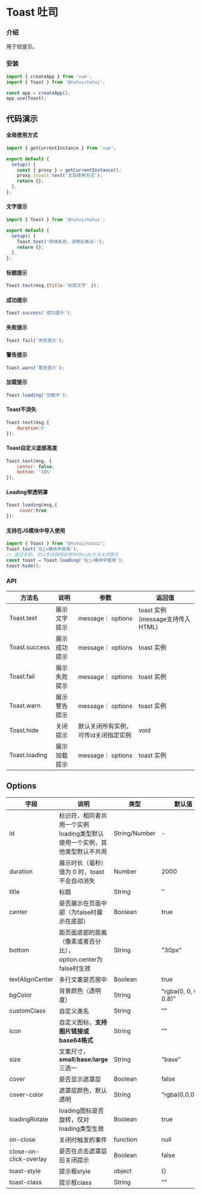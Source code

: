 # Toast 吐司

### 介绍

用于轻提示。

### 安装

``` javascript
import { createApp } from 'vue';
import { Toast } from '@nutui/nutui';

const app = createApp();
app.use(Toast);
```

## 代码演示

#### 全局使用方式
``` javascript
import { getCurrentInstance } from 'vue';

export default {
  setup() {
    const { proxy } = getCurrentInstance();
    proxy.$toast.text('全局使用方式');
    return {};
  },
};
```

#### 文字提示
``` javascript
import { Toast } from '@nutui/nutui';

export default {
  setup() {
    Toast.text('网络失败，请稍后再试~');
    return {};
  },
};
```
#### 标题提示

``` javascript
Toast.text(msg,{title:'标题文字' });
```
#### 成功提示

``` javascript
Toast.success('成功提示');
```

#### 失败提示

``` javascript
Toast.fail('失败提示');
```

#### 警告提示

``` javascript
Toast.warn('警告提示');
```

#### 加载提示

``` javascript
Toast.loading('加载中');
```

#### Toast不消失

``` javascript
Toast.text(msg,{
    duration:0
});
```
#### Toast自定义底部高度

``` javascript
Toast.text(msg, {
    center: false,
    bottom: '10%'
});
```

#### Loading带透明罩
``` javascript
Toast.loading(msg,{
     cover:true
});
```


####  支持在JS模块中导入使用
``` javascript
import { Toast } from "@nutui/nutui";
Toast.text('在js模块中使用');
// 返回实例，可以手动调用实例中的hide方法关闭提示
const toast = Toast.loading('在js模块中使用');
toast.hide();
```


### API
| 方法名                    | 说明                                                                    | 参数            | 返回值     |
| ------------------------- | ----------------------------------------------------------------------- | --------------- | ---------- |
| Toast.text                | 展示文字提示                                                            |  message｜ options | toast 实例(message支持传入HTML) |
| Toast.success             | 展示成功提示                                                            | message｜ options| toast 实例 |
| Toast.fail                | 展示失败提示                                                            | message｜ options| toast 实例 |
| Toast.warn                | 展示警告提示                                                            | message｜ options | toast 实例 |
| Toast.hide                | 关闭提示                                                                | 默认关闭所有实例，可传id关闭指定实例   | void       |
| Toast.loading             | 展示加载提示                                                            | message｜ options | toast 实例 |

## Options

| 字段                | 说明                                                                          | 类型          | 默认值                        |
| ------------------- | ----------------------------------------------------------------------------- | ------------- | ----------------------------- |
| id                  | 标识符，相同者共用一个实例<br>loading类型默认使用一个实例，其他类型默认不共用 | String/Number | -                             |
| duration            | 展示时长（毫秒）<br>值为 0 时，toast 不会自动消失      | Number        | 2000                          |
| title            | 标题     | String        | ''                          |
| center              | 是否展示在页面中部（为false时展示在底部）                                     | Boolean       | true                          |
| bottom              | 距页面底部的距离（像素或者百分比），option.center为false时生效                          | String       | "30px"                     |
| textAlignCenter     | 多行文案是否居中                                                              | Boolean       | true                          |
| bgColor             | 背景颜色（透明度）                                                            | String        | "rgba(0, 0, 0, 0.8)"       |
| customClass         | 自定义类名                                                                    | String        | ""                            |
| icon                | 自定义图标，**支持图片链接或base64格式**                                        | String        | ""                            |
| size                | 文案尺寸，**small**/**base**/**large**三选一                                                  | String        | "base"                        |
| cover               | 是否显示遮罩层                                          | Boolean       | false |
| cover-color          | 遮罩层颜色，默认透明                                                          | String        | "rgba(0,0,0,0)"               |
| loadingRotate       | loading图标是否旋转，仅对loading类型生效                                      | Boolean       | true                          |
| on-close             | 关闭时触发的事件                                                              | function      | null                          |
| close-on-click-overlay | 是否在点击遮罩层后关闭提示                                                    | Boolean       | false                         |
| toast-style          | 提示框style                                                        | object       | {}                         |
| toast-class          | 提示框class                                                        | String       | ""                         |

